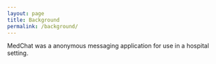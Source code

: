 ```yaml
---
layout: page
title: Background
permalink: /background/
---
```


MedChat was a anonymous messaging application for use in a hospital setting. 
